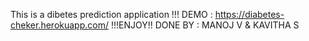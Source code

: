 This is a dibetes prediction application !!!
DEMO : https://diabetes-cheker.herokuapp.com/
!!!ENJOY!!
DONE BY : MANOJ V & KAVITHA S

